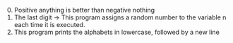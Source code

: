 0. Positive anything is better than negative nothing
1. The last digit -> This program assigns a random number to the variable n each time it is executed.
2. This program prints the alphabets in lowercase, followed by a new line
